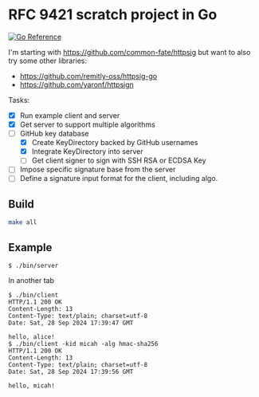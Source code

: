 # RFC 9421 scratch project in Go

[![Go Reference](https://pkg.go.dev/badge/github.com/micahhausler/httpsig-scratch.svg)](https://pkg.go.dev/github.com/micahhausler/httpsig-scratch)

I'm starting with https://github.com/common-fate/httpsig but want to also try some other libraries:

* https://github.com/remitly-oss/httpsig-go
* https://github.com/yaronf/httpsign

Tasks:
- [x] Run example client and server
- [x] Get server to support multiple algorithms
- [ ] GitHub key database
  - [x] Create KeyDirectory backed by GitHub usernames
  - [x] Integrate KeyDirectory into server
  - [ ] Get client signer to sign with SSH RSA or ECDSA Key
- [ ] Impose specific signature base from the server
- [ ] Define a signature input format for the client, including algo.

## Build
```sh
make all
```

## Example

```
$ ./bin/server
```

In another tab
```
$ ./bin/client
HTTP/1.1 200 OK
Content-Length: 13
Content-Type: text/plain; charset=utf-8
Date: Sat, 28 Sep 2024 17:39:47 GMT

hello, alice!
$ ./bin/client -kid micah -alg hmac-sha256
HTTP/1.1 200 OK
Content-Length: 13
Content-Type: text/plain; charset=utf-8
Date: Sat, 28 Sep 2024 17:39:56 GMT

hello, micah!
```

